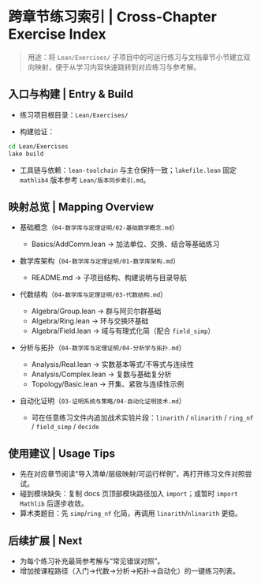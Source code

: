 # 跨章节练习索引 | Cross-Chapter Exercise Index

> 用途：将 `Lean/Exercises/` 子项目中的可运行练习与文档章节小节建立双向映射，便于从学习内容快速跳转到对应练习与参考解。

## 入口与构建 | Entry & Build

- 练习项目根目录：`Lean/Exercises/`

- 构建验证：

```bash
cd Lean/Exercises
lake build
```

- 工具链与依赖：`lean-toolchain` 与主仓保持一致；`lakefile.lean` 固定 `mathlib4` 版本参考 `Lean/版本同步索引.md`。

## 映射总览 | Mapping Overview

- 基础概念（`04-数学库与定理证明/02-基础数学概念.md`）
  - Basics/AddComm.lean → 加法单位、交换、结合等基础练习

- 数学库架构（`04-数学库与定理证明/01-数学库架构.md`）
  - README.md → 子项目结构、构建说明与目录导航

- 代数结构（`04-数学库与定理证明/03-代数结构.md`）
  - Algebra/Group.lean → 群与阿贝尔群基础
  - Algebra/Ring.lean → 环与交换环基础
  - Algebra/Field.lean → 域与有理式化简（配合 `field_simp`）

- 分析与拓扑（`04-数学库与定理证明/04-分析学与拓扑.md`）
  - Analysis/Real.lean → 实数基本等式/不等式与连续性
  - Analysis/Complex.lean → 复数与基础复分析
  - Topology/Basic.lean → 开集、紧致与连续性示例

- 自动化证明（`03-证明系统与策略/04-自动化证明技术.md`）
  - 可在任意练习文件内追加战术实验片段：`linarith` / `nlinarith` / `ring_nf` / `field_simp` / `decide`

## 使用建议 | Usage Tips

- 先在对应章节阅读“导入清单/层级映射/可运行样例”，再打开练习文件对照尝试。
- 碰到模块缺失：复制 docs 页顶部模块路径加入 `import`；或暂时 `import Mathlib` 后逐步收敛。
- 算术类题目：先 `simp`/`ring_nf` 化简，再调用 `linarith`/`nlinarith` 更稳。

## 后续扩展 | Next

- 为每个练习补充最简参考解与“常见错误对照”。
- 增加按课程路径（入门→代数→分析→拓扑→自动化）的一键练习列表。
